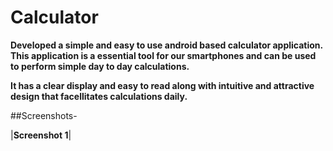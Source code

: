 # Calculator

**Developed a simple and easy to use android based calculator application. This application is a essential tool for our smartphones and 
can be used to perform simple day to day calculations.** 

**It has a clear display and easy to read along with intuitive and attractive design that facellitates calculations daily.**

##Screenshots-

|**Screenshot 1**|
